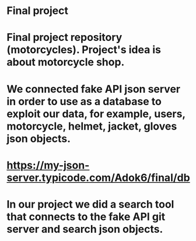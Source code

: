 # Final project
# Final project repository (motorcycles). Project's idea is about motorcycle shop.
# We connected fake API json server in order to use as a database to exploit our data, for example, users, motorcycle, helmet, jacket, gloves json objects.
# https://my-json-server.typicode.com/Adok6/final/db
# In our project we did a search tool that connects to the fake API git server and search json objects.
